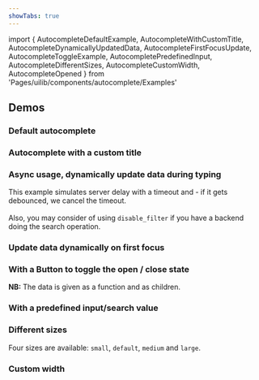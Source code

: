 ```yaml
---
showTabs: true
---
```


import {
AutocompleteDefaultExample,
AutocompleteWithCustomTitle,
AutocompleteDynamicallyUpdatedData,
AutocompleteFirstFocusUpdate,
AutocompleteToggleExample,
AutocompletePredefinedInput,
AutocompleteDifferentSizes,
AutocompleteCustomWidth,
AutocompleteOpened
} from 'Pages/uilib/components/autocomplete/Examples'

## Demos

### Default autocomplete

<AutocompleteDefaultExample />

### Autocomplete with a custom title

<AutocompleteWithCustomTitle />

### Async usage, dynamically update data during typing

This example simulates server delay with a timeout and - if it gets debounced, we cancel the timeout.<br /><br />Also, you may consider of using `disable_filter` if you have a backend doing the search operation.

<AutocompleteDynamicallyUpdatedData />

### Update data dynamically on first focus

<AutocompleteFirstFocusUpdate />

### With a Button to toggle the open / close state

**NB:** The data is given as a function and as children.

<AutocompleteToggleExample />

### With a predefined input/search value

<AutocompletePredefinedInput />

### Different sizes

Four sizes are available: `small`, `default`, `medium` and `large`.

<AutocompleteDifferentSizes />

### Custom width

<AutocompleteCustomWidth />

<AutocompleteOpened />
